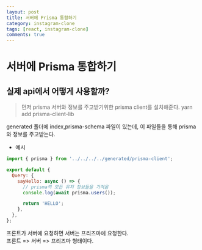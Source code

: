 ```yaml
---
layout: post
title: 서버에 Prisma 통합하기
category: instagram-clone
tags: [react, instagram-clone]
comments: true
---
```


# 서버에 Prisma 통합하기

## 실제 api에서 어떻게 사용할까?
> 먼저 prisma 서버와 정보를 주고받기위한 prisma client를 설치해준다.
> yarn add prisma-client-lib

generated 폴더에 index,prisma-schema 파일이 있는데, 이 파일들을 통해 prisma와 정보를 주고받는다.
<br>

- 예시

```javascript
import { prisma } from '../../../../generated/prisma-client';

export default {
  Query: {
    sayHello: async () => {
      // prisma의 모든 유저 정보들을 가져옴
      console.log(await prisma.users());

      return 'HELLO';
    },
  },
};
```

프론트가 서버에 요청하면 서버는 프리즈마에 요청한다.<br>
프론트 => 서버 => 프리즈마 형태이다.